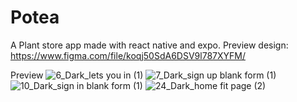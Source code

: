 # Potea
A Plant store app made with react native and expo.          Preview design: https://www.figma.com/file/koqj50SdA6DSV9l787XYFM/

Preview
![6_Dark_lets you in (1)](https://user-images.githubusercontent.com/100237232/230498642-ccd8a520-805f-46d3-a0dd-d0e820be6654.png)
![7_Dark_sign up blank form (1)](https://user-images.githubusercontent.com/100237232/230498647-859b01c9-aa3e-462d-8a6f-680f08817a1e.png)
![10_Dark_sign in blank form (1)](https://user-images.githubusercontent.com/100237232/230498651-f00750ab-0969-4647-aeae-46000280e3d9.png)
![24_Dark_home fit page (2)](https://user-images.githubusercontent.com/100237232/230498657-4e21e8b6-8c3d-4966-894f-050b2aba3181.png)
